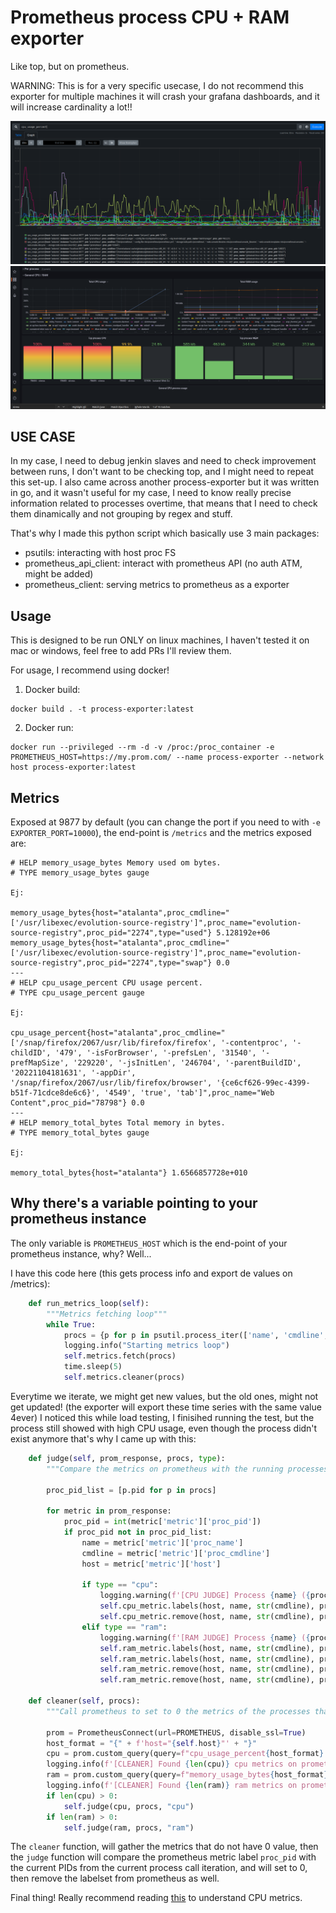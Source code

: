 # Prometheus process CPU + RAM exporter

Like top, but on prometheus.

WARNING: This is for a very specific usecase, I do not recommend this exporter for multiple machines it will crash your grafana dashboards, and it will increase cardinality a lot!!

![Screenshot](./docs/prom.png)
![Screenshot](./docs/grafana.png)

## USE CASE

In my case, I need to debug jenkin slaves and need to check improvement between runs, I don't want to be checking top, and I might need to repeat this set-up. I also came across another process-exporter but it was written in go, and it wasn't useful for my case, I need to know really precise information related to processes overtime, that means that I need to check them dinamically and not grouping by regex and stuff. 

That's why I made this python script which basically use 3 main packages:

- psutils: interacting with host proc FS
- prometheus_api_client: interact with prometheus API (no auth ATM, might be added)
- prometheus_client: serving metrics to prometheus as a exporter

## Usage

This is designed to be run ONLY on linux machines, I haven't tested it on mac or windows, feel free to add PRs I'll review them.

For usage, I recommend using docker! 

1. Docker build: 
```
docker build . -t process-exporter:latest
```

2. Docker run:
```
docker run --privileged --rm -d -v /proc:/proc_container -e PROMETHEUS_HOST=https://my.prom.com/ --name process-exporter --network host process-exporter:latest
```
## Metrics

Exposed at 9877 by default (you can change the port if you need to with `-e EXPORTER_PORT=10000`), the end-point is `/metrics` and the metrics exposed are:

```
# HELP memory_usage_bytes Memory used om bytes.
# TYPE memory_usage_bytes gauge

Ej:

memory_usage_bytes{host="atalanta",proc_cmdline="['/usr/libexec/evolution-source-registry']",proc_name="evolution-source-registry",proc_pid="2274",type="used"} 5.128192e+06
memory_usage_bytes{host="atalanta",proc_cmdline="['/usr/libexec/evolution-source-registry']",proc_name="evolution-source-registry",proc_pid="2274",type="swap"} 0.0
---
# HELP cpu_usage_percent CPU usage percent.
# TYPE cpu_usage_percent gauge

Ej:

cpu_usage_percent{host="atalanta",proc_cmdline="['/snap/firefox/2067/usr/lib/firefox/firefox', '-contentproc', '-childID', '479', '-isForBrowser', '-prefsLen', '31540', '-prefMapSize', '229220', '-jsInitLen', '246704', '-parentBuildID', '20221104181631', '-appDir', '/snap/firefox/2067/usr/lib/firefox/browser', '{ce6cf626-99ec-4399-b51f-71cdce8de6c6}', '4549', 'true', 'tab']",proc_name="Web Content",proc_pid="78798"} 0.0
---
# HELP memory_total_bytes Total memory in bytes.
# TYPE memory_total_bytes gauge

Ej:

memory_total_bytes{host="atalanta"} 1.6566857728e+010
```


## Why there's a variable pointing to your prometheus instance

The only variable is `PROMETHEUS_HOST` which is the end-point of your prometheus instance, why? Well... 

I have this code here (this gets process info and export de values on /metrics):

```python
    def run_metrics_loop(self):
        """Metrics fetching loop"""
        while True:
            procs = {p for p in psutil.process_iter(['name', 'cmdline', 'pid'])}
            logging.info("Starting metrics loop")
            self.metrics.fetch(procs)
            time.sleep(5)
            self.metrics.cleaner(procs)
```

Everytime we iterate, we might get new values, but the old ones, might not get updated! (the exporter will export these time series with the same value 4ever) I noticed this while load testing, I finisihed running the test, but the process still showed with high CPU usage, even though the process didn't exist anymore that's why I came up with this:

```python
    def judge(self, prom_response, procs, type):
        """Compare the metrics on prometheus with the running processes and set to 0 the metrics of the processes that are not running and remove the labelset from prometheus"""

        proc_pid_list = [p.pid for p in procs]

        for metric in prom_response:
            proc_pid = int(metric['metric']['proc_pid'])
            if proc_pid not in proc_pid_list:
                name = metric['metric']['proc_name']
                cmdline = metric['metric']['proc_cmdline']
                host = metric['metric']['host']

                if type == "cpu":
                    logging.warning(f'[CPU JUDGE] Process {name} ({proc_pid}) cpu not found on system, set value to 0 & remove metric from pushgateway')
                    self.cpu_metric.labels(host, name, str(cmdline), proc_pid).set(0)
                    self.cpu_metric.remove(host, name, str(cmdline), proc_pid)
                elif type == "ram":
                    logging.warning(f'[RAM JUDGE] Process {name} ({proc_pid}) not found on system set value to 0 & remove metric from pushgateway')
                    self.ram_metric.labels(host, name, str(cmdline), proc_pid, 'used').set(0)
                    self.ram_metric.labels(host, name, str(cmdline), proc_pid, 'swap').set(0)
                    self.ram_metric.remove(host, name, str(cmdline), proc_pid, 'used')
                    self.ram_metric.remove(host, name, str(cmdline), proc_pid, 'swap')

    def cleaner(self, procs):
        """Call prometheus to set to 0 the metrics of the processes that are not running"""

        prom = PrometheusConnect(url=PROMETHEUS, disable_ssl=True)
        host_format = "{" + f'host="{self.host}"' + "}"
        cpu = prom.custom_query(query=f"cpu_usage_percent{host_format} != 0")
        logging.info(f'[CLEANER] Found {len(cpu)} cpu metrics on prometheus')
        ram = prom.custom_query(query=f"memory_usage_bytes{host_format} != 0")
        logging.info(f'[CLEANER] Found {len(ram)} ram metrics on prometheus')
        if len(cpu) > 0:
            self.judge(cpu, procs, "cpu")
        if len(ram) > 0:
            self.judge(ram, procs, "ram")
```

The `cleaner` function, will gather the metrics that do not have 0 value, then the `judge` function will compare the prometheus metric label `proc_pid` with the current PIDs from the current process call iteration, and will set to 0, then remove the labelset from prometheus as well. 

Final thing! Really recommend reading [this](https://psutil.readthedocs.io/en/latest/index.html?highlight=cpu_percent#psutil.Process.cpu_percent) to understand CPU metrics. 